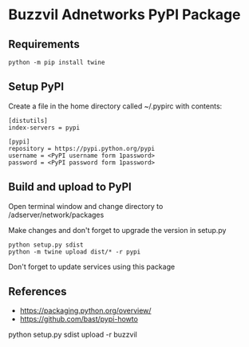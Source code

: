 # Buzzvil Adnetworks PyPI Package

## Requirements

```
python -m pip install twine
```

## Setup PyPI

Create a file in the home directory called ~/.pypirc with contents:

```
[distutils]
index-servers = pypi

[pypi]
repository = https://pypi.python.org/pypi
username = <PyPI username form 1password>
password = <PyPI password form 1password>
```

## Build and upload to PyPI

Open terminal window and change directory to /adserver/network/packages

Make changes and don't forget to upgrade the version in setup.py

```
python setup.py sdist 
python -m twine upload dist/* -r pypi
```

Don't forget to update services using this package

## References

- https://packaging.python.org/overview/
- https://github.com/bast/pypi-howto

python setup.py sdist upload -r buzzvil
